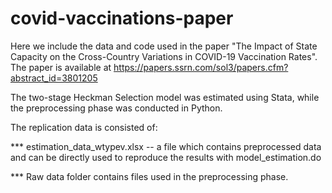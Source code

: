 # covid-vaccinations-paper

Here we include the data and code used in the paper "The Impact of State Capacity on the Cross-Country Variations in COVID-19 Vaccination Rates". 
The paper is available at https://papers.ssrn.com/sol3/papers.cfm?abstract_id=3801205

The two-stage Heckman Selection model was estimated using Stata, while the preprocessing phase was conducted in Python.

The replication data is consisted of:

*** estimation_data_wtypev.xlsx -- a file which contains preprocessed data and can be directly used to reproduce the results with model_estimation.do

*** Raw data folder contains files used in the preprocessing phase.
